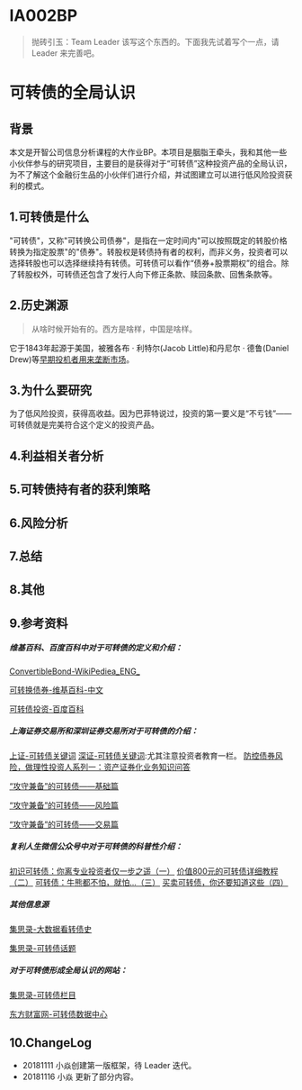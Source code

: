 # IA002BP
> 抛砖引玉：Team Leader 该写这个东西的。下面我先试着写个一点，请 Leader 来完善吧。

# 可转债的全局认识

## 背景

本文是开智公司信息分析课程的大作业BP。本项目是胭脂王牵头，我和其他一些小伙伴参与的研究项目，主要目的是获得对于“可转债”这种投资产品的全局认识，为不了解这个金融衍生品的小伙伴们进行介绍，并试图建立可以进行低风险投资获利的模式。

## 1.可转债是什么

"可转债"，又称"可转换公司债券"，是指在一定时间内"可以按照既定的转股价格转换为指定股票"的"债券"。转股权是转债持有者的权利，而非义务，投资者可以选择转股也可以选择继续持有转债。可转债可以看作“债券+股票期权”的组合。除了转股权外，可转债还包含了发行人向下修正条款、赎回条款、回售条款等。

## 2.历史渊源

> 从啥时候开始有的。西方是啥样，中国是啥样。

它于1843年起源于美国，被雅各布 · 利特尔(Jacob Little)和丹尼尔 · 德鲁(Daniel Drew)等[早期投机者用来垄断市场](https://en.wikipedia.org/wiki/Convertible_bond)。 

## 3.为什么要研究

为了低风险投资，获得高收益。因为巴菲特说过，投资的第一要义是“不亏钱”——可转债就是完美符合这个定义的投资产品。



## 4.利益相关者分析





## 5.可转债持有者的获利策略





## 6.风险分析







## 7.总结







## 8.其他





## 9.参考资料

##### 维基百科、百度百科中对于可转债的定义和介绍：

[ConvertibleBond-WikiPediea_ENG_](https://en.wikipedia.org/wiki/Convertible_bond)

[可转换债券-维基百科-中文](https://zh.wikipedia.org/wiki/可转换债券)

[可转债投资-百度百科](https://baike.baidu.com/item/%E5%8F%AF%E8%BD%AC%E5%80%BA%E6%8A%95%E8%B5%84)

##### 上海证券交易所和深圳证券交易所对于可转债的介绍：

[上证-可转债关键词](http://www.sse.com.cn/home/search/?webswd=%E5%8F%AF%E8%BD%AC%E5%80%BA)
[深证-可转债关键词](http://www.szse.cn/application/search/index.html?keyword=%E5%8F%AF%E8%BD%AC%E5%80%BA):尤其注意投资者教育一栏。
[防控债券风险，做理性投资人系列一：资产证券化业务知识问答](http://www.neeq.com.cn/qa/3720.html)

[“攻守兼备”的可转债——基础篇](http://investor.szse.cn/warning/education/t20180608_550362.html)

[“攻守兼备”的可转债——风险篇](http://investor.szse.cn/warning/education/t20180608_550364.html)

[“攻守兼备”的可转债——交易篇](http://investor.szse.cn/warning/education/t20180608_550363.html)



##### 复利人生微信公众号中对于可转债的科普性介绍：

[初识可转债：你离专业投资者仅一步之遥（一）](https://mp.weixin.qq.com/s/FoHJ2vpVH3ys7YmrT8QOYA)
[价值800元的可转债详细教程（二）](https://mp.weixin.qq.com/s?__biz=MzAxMjM4MTEwNg==&mid=2651702162&idx=1&sn=9b39f47889b9c779e784db0e2f35fafa&scene=21#wechat_redirect)
[可转债：牛熊都不怕，就怕...（三）](https://mp.weixin.qq.com/s?__biz=MzAxMjM4MTEwNg==&mid=2651702176&idx=1&sn=c6fc00569eccc1286d9d8aa3be6022b7&scene=21#wechat_redirect)
[买卖可转债，你还要知道这些（四）](https://mp.weixin.qq.com/s/WJlpdy9ZNlnLbUn8ER2BAA)



##### 其他信息源

[集思录-大数据看转债史](https://www.jisilu.cn/question/294627)

[集思录-可转债话题](https://www.jisilu.cn/topic/%E5%8F%AF%E8%BD%AC%E5%80%BA)



##### 对于可转债形成全局认识的网站：

[集思录-可转债栏目](https://www.jisilu.cn/data/cbnew/#cb)

[东方财富网-可转债数据中心](http://data.eastmoney.com/xg/kzz/default.html)

## 10.ChangeLog

- 20181111 小焱创建第一版框架，待 Leader 迭代。
- 20181116 小焱 更新了部分内容。

